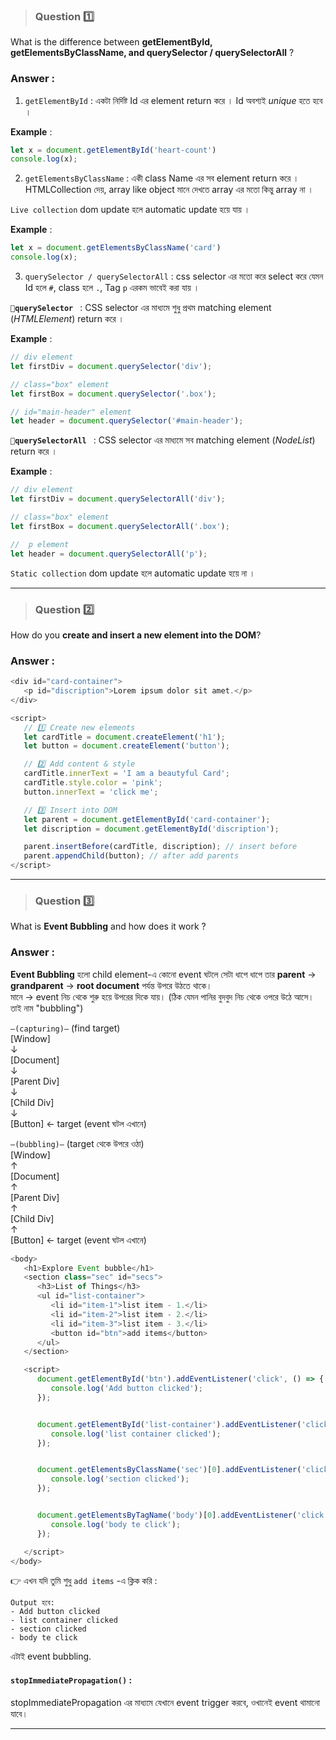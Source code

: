 >### Question 1️⃣

What is the difference between **getElementById, getElementsByClassName, and querySelector / querySelectorAll** ?

  
### Answer :  <br> 

1. `getElementById` : একটা নির্দিষ্ট Id এর element return করে । Id অবশ্যই *unique* হতে হবে । 

**Example** : 
``` js
let x = document.getElementById('heart-count')
console.log(x);
```

2. `getElementsByClassName` : একী class Name এর সব element return করে । HTMLCollection দেয়, array like object মানে দেখতে array এর মতো কিন্তু array না । 

`Live collection` dom update হলে automatic update হয়ে যায় । 

**Example** : 
``` js
let x = document.getElementsByClassName('card')
console.log(x);
```

3. `querySelector / querySelectorAll` : css selector এর মতো করে select করে যেমন Id হলে `#`, class হলে `.`, Tag `p` এরকম ভাবেই করা যায় । 

**`💠querySelector `** : CSS selector এর মাধ্যমে শুধু প্রথম matching element (*HTMLElement*) return করে ।

**Example** : 
``` js
// div element
let firstDiv = document.querySelector('div');

// class="box" element 
let firstBox = document.querySelector('.box');

// id="main-header" element 
let header = document.querySelector('#main-header');

```

**`💠querySelectorAll `** : CSS selector এর মাধ্যমে সব matching element (*NodeList*) return করে ।

**Example** : 
``` js
// div element
let firstDiv = document.querySelectorAll('div');

// class="box" element 
let firstBox = document.querySelectorAll('.box');

//  p element 
let header = document.querySelectorAll('p');

```
`Static collection` dom update হলে automatic update হয়ে না ।

---

> ### Question 2️⃣

How do you **create and insert a new element into the DOM**?

  
### Answer :  <br> 
 
``` js
<div id="card-container">
   <p id="discription">Lorem ipsum dolor sit amet.</p>
</div>

<script>
   // 1️⃣ Create new elements
   let cardTitle = document.createElement('h1');
   let button = document.createElement('button');

   // 2️⃣ Add content & style
   cardTitle.innerText = 'I am a beautyful Card';
   cardTitle.style.color = 'pink';
   button.innerText = 'click me';

   // 3️⃣ Insert into DOM
   let parent = document.getElementById('card-container');
   let discription = document.getElementById('discription');

   parent.insertBefore(cardTitle, discription); // insert before
   parent.appendChild(button); // after add parents
</script>
```
---


>### Question 3️⃣

What is **Event Bubbling** and how does it work ?

### Answer :  <br> 

**Event Bubbling** হলো child element-এ কোনো event ঘটলে সেটা ধাপে ধাপে তার **parent** → **grandparent** → **root document** পর্যন্ত উপরে উঠতে থাকে। <br>
মানে → event নিচ থেকে শুরু হয়ে উপরের দিকে যায়।
(ঠিক যেমন পানির বুদবুদ নিচ থেকে ওপরে উঠে আসে। তাই নাম "bubbling")


`—(capturing)—`  (find target) <br>
[Window] <br>
   ↓  <br>
[Document] <br>
   ↓ <br>
[Parent Div] <br>
   ↓ <br>
[Child Div] <br>
   ↓ <br>
[Button]  ← target (event ঘটল এখানে)

`—(bubbling)—` (target থেকে উপরে ওঠা) <br>
[Window] <br>
   ↑ <br>
[Document] <br>
   ↑ <br>
[Parent Div] <br>
   ↑ <br>
[Child Div] <br>
   ↑ <br>
[Button]  ← target (event ঘটল এখানে)

``` js
<body>
   <h1>Explore Event bubble</h1>
   <section class="sec" id="secs">
      <h3>List of Things</h3>
      <ul id="list-container">
         <li id="item-1">list item - 1.</li>
         <li id="item-2">list item - 2.</li>
         <li id="item-3">list item - 3.</li>
         <button id="btn">add items</button>
      </ul>
   </section>

   <script>
      document.getElementById('btn').addEventListener('click', () => {
         console.log('Add button clicked');
      });


      document.getElementById('list-container').addEventListener('click', () => {
         console.log('list container clicked');
      });


      document.getElementsByClassName('sec')[0].addEventListener('click', () => {
         console.log('section clicked');
      });


      document.getElementsByTagName('body')[0].addEventListener('click', () => {
         console.log('body te click');
      });

   </script>
</body>
```

👉 এখন যদি তুমি শুধু `add items` -এ ক্লিক করি :

```
Output হবে:
- Add button clicked
- list container clicked
- section clicked
- body te click
```
এটাই event bubbling.

#### `stopImmediatePropagation()` : 
stopImmediatePropagation এর মাধ্যমে যেখানে event trigger করবে, ওখানেই event থামানো যাবে।

---
